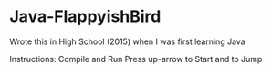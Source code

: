 # Java-FlappyishBird
Wrote this in High School (2015) when I was first learning Java


Instructions:
Compile and Run
Press up-arrow to Start and to Jump
